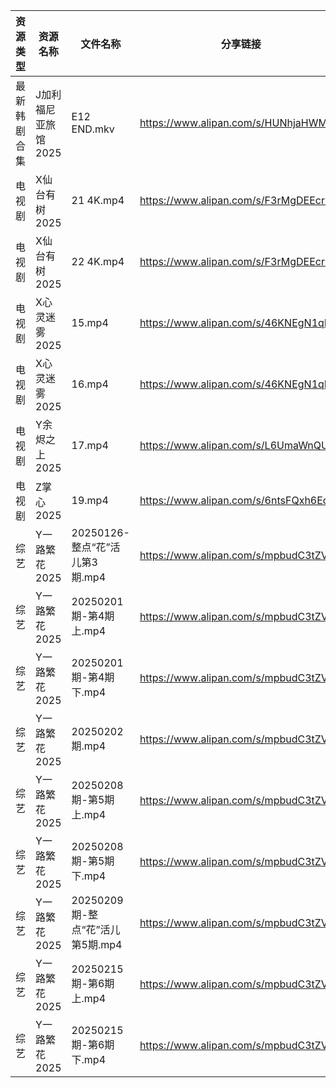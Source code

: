 | 资源类型   | 资源名称         | 文件名称                     | 分享链接                                 | 更新时间                |
| ------ | ------------ | ------------------------ | ------------------------------------ | ------------------- |
| 最新韩剧合集 | J加利福尼亚旅馆2025 | E12 END.mkv              | https://www.alipan.com/s/HUNhjaHWM5w | 2025-02-16 12:05:40 |
| 电视剧    | X仙台有树2025    | 21 4K.mp4                | https://www.alipan.com/s/F3rMgDEEcru | 2025-02-16 12:06:53 |
| 电视剧    | X仙台有树2025    | 22 4K.mp4                | https://www.alipan.com/s/F3rMgDEEcru | 2025-02-16 12:06:53 |
| 电视剧    | X心灵迷雾2025    | 15.mp4                   | https://www.alipan.com/s/46KNEgN1qBn | 2025-02-16 12:07:01 |
| 电视剧    | X心灵迷雾2025    | 16.mp4                   | https://www.alipan.com/s/46KNEgN1qBn | 2025-02-16 12:07:01 |
| 电视剧    | Y余烬之上2025    | 17.mp4                   | https://www.alipan.com/s/L6UmaWnQUcj | 2025-02-16 12:07:11 |
| 电视剧    | Z掌心2025      | 19.mp4                   | https://www.alipan.com/s/6ntsFQxh6Eo | 2025-02-16 13:07:29 |
| 综艺     | Y一路繁花2025    | 20250126-整点“花”活儿第3期.mp4  | https://www.alipan.com/s/mpbudC3tZVW | 2025-02-16 14:50:06 |
| 综艺     | Y一路繁花2025    | 20250201期-第4期上.mp4       | https://www.alipan.com/s/mpbudC3tZVW | 2025-02-16 14:50:06 |
| 综艺     | Y一路繁花2025    | 20250201期-第4期下.mp4       | https://www.alipan.com/s/mpbudC3tZVW | 2025-02-16 14:50:06 |
| 综艺     | Y一路繁花2025    | 20250202期.mp4            | https://www.alipan.com/s/mpbudC3tZVW | 2025-02-16 14:50:06 |
| 综艺     | Y一路繁花2025    | 20250208期-第5期上.mp4       | https://www.alipan.com/s/mpbudC3tZVW | 2025-02-16 14:50:06 |
| 综艺     | Y一路繁花2025    | 20250208期-第5期下.mp4       | https://www.alipan.com/s/mpbudC3tZVW | 2025-02-16 14:50:05 |
| 综艺     | Y一路繁花2025    | 20250209期-整点“花”活儿第5期.mp4 | https://www.alipan.com/s/mpbudC3tZVW | 2025-02-16 14:50:05 |
| 综艺     | Y一路繁花2025    | 20250215期-第6期上.mp4       | https://www.alipan.com/s/mpbudC3tZVW | 2025-02-16 14:50:05 |
| 综艺     | Y一路繁花2025    | 20250215期-第6期下.mp4       | https://www.alipan.com/s/mpbudC3tZVW | 2025-02-16 14:50:05 |
